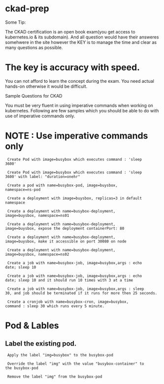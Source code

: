 # ckad-prep

Some Tip:

The CKAD certification is an open book exam(you get access to kubernetes.io & its subdomain). And all question would have their answeres somehwere in the site however the KEY is to manage the time and clear as many questions as possible. 

# The key is accuracy with speed. 

You can not afford to learn the concept during the exam. You need actual hands-on otherwise it would be difficult.

Sample Questions for CKAD

You must be very fluent in using imperative commands when working on kubernetes. 
Following are few samples which you should be able to do with use of imperative commands only.

# NOTE : Use imperative commands only

<code> Create Pod with image=busybox which executes command : 'sleep 3600' </code>

<code> Create Pod with image=busybox which executes command : 'sleep 3600' with label: "duration=onehr" </code>

<code> Create a pod with name=busybox-pod, image=buysbox, namespace=ns-pod </code>

<code> Create a deployment with image=buysbox, replicas=3 in default namespace</code>

<code> Create a deployment with name=busybox-deployment, image=buysbox, namespace=ns01 </code>

<code> Create a deployment with name=busybox-deployment, image=buysbox, expose the deployment containerPort: 80 </code>

<code> Create a deployment with name=busybox-deployment, image=buysbox, make it accessible on port 30080 on node</code>

<code> Create a deployment with name=busybox-deployment, image=buysbox, namespace=ns02 </code>

<code> Create a job with name=busybox-job, image=busybox,args : echo date; sleep 10 </code>

<code> Create a job with name=busybox-job, image=busybox,args : echo date; sleep 10 and it should run 10 times with 3 at a time </code>

<code> Create a job with name=busybox-job, image=busybox,args : sleep 30, and job should be terminated if it runs for more then 25 seconds. </code>

<code> Create a cronjob with name=busybox-cron, image=busybox, command : sleep 30 which runs every 5 minute. </code>


# Pod & Lables

## Label the existing pod.

<code> Apply the label "img=busybox" to the busybox-pod </code>

<code> Override the label "img" with the value "busybox-container" to the busybox-pod </code>

<code> Remove the label "img" from the busybox-pod</code>
